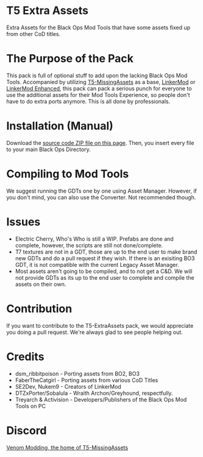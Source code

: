 # T5 Extra Assets
Extra Assets for the Black Ops Mod Tools that have some assets fixed up from other CoD titles.

# The Purpose of the Pack
This pack is full of optional stuff to add upon the lacking Black Ops Mod Tools. Accompanied by utilizing [T5-MissingAssets](https://github.com/VenomModding/T5-MissingAssets) as a base, [LinkerMod](https://github.com/Nukem9/LinkerMod) or [LinkerMod Enhanced](https://github.com/ribbitpoison/LinkerMod-Enhanced), this pack can pack a serious punch for everyone to use the additional assets for their Mod Tools Experience, so people don't have to do extra ports anymore. This is all done by professionals.

# Installation (Manual)
Download the [source code ZIP file on this page](https://github.com/VenomModding/T5-ExtraAssets). Then, you insert every file to your main Black Ops Directory.

# Compiling to Mod Tools
We suggest running the GDTs one by one using Asset Manager. 
However, if you don't mind, you can also use the Converter. Not recommended though.

# Issues
- Electric Cherry, Who's Who is still a WIP. Prefabs are done and complete, however, the scripts are still not done/complete.
- T7 textures are not in a GDT, those are up to the end user to make brand new GDTs and do a pull request if they wish. If there is an exisiting BO3 GDT, it is not compatible with the current Legacy Asset Manager.
- Most assets aren't going to be compiled, and to not get a C&D. We will not provide GDTs as its up to the end user to complete and compile the assets on their own.

# Contribution
If you want to contribute to the T5-ExtraAssets pack, we would appreciate you doing a pull request. We're always glad to see people helping out.

# Credits
- dsm_ribbitpoison - Porting assets from BO2, BO3
- FaberTheCatgirl - Porting assets from various CoD Titles
- SE2Dev, Nukem9 - Creators of LinkerMod
- DTZxPorter/Sobalula - Wraith Archon/Greyhound, respectfully.
- Treyarch & Activision - Developers/Publishers of the Black Ops Mod Tools on PC

# Discord
[Venom Modding, the home of T5-MissingAssets](https://ouo.io/QK00XQ)
